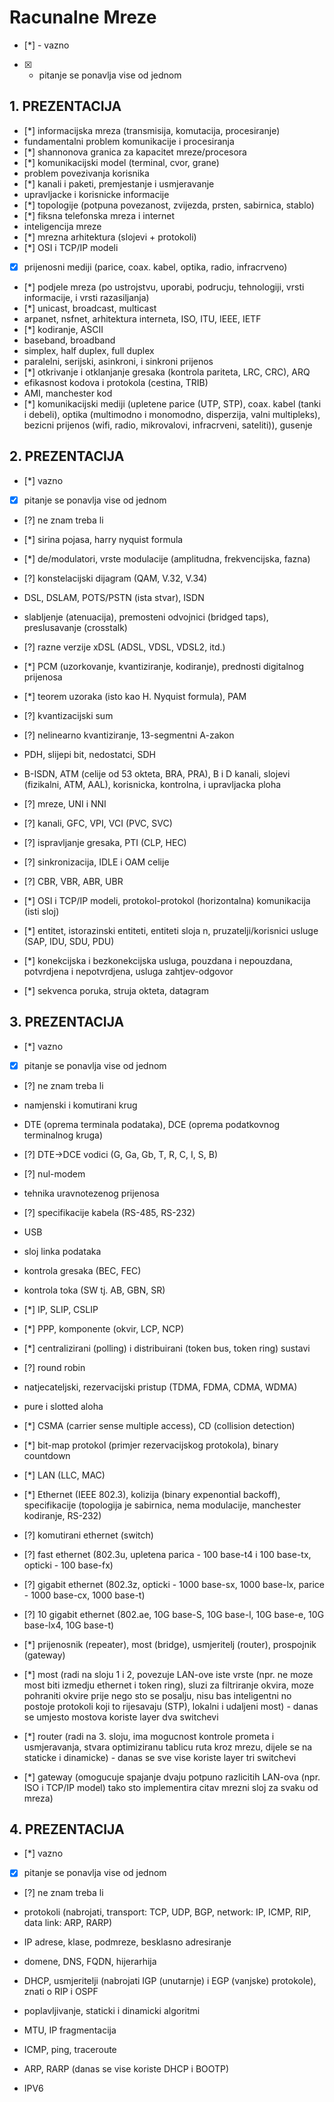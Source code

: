 # Racunalne Mreze

- [\*] - vazno
- [x] - pitanje se ponavlja vise od jednom

## 1. PREZENTACIJA

- [\*] informacijska mreza (transmisija, komutacija, procesiranje)
- fundamentalni problem komunikacije i procesiranja
- [\*] shannonova granica za kapacitet mreze/procesora
- [\*] komunikacijski model (terminal, cvor, grane)
- problem povezivanja korisnika
- [\*] kanali i paketi, premjestanje i usmjeravanje
- upravljacke i korisnicke informacije
- [\*] topologije (potpuna povezanost, zvijezda, prsten, sabirnica, stablo)
- [\*] fiksna telefonska mreza i internet
- inteligencija mreze
- [\*] mrezna arhitektura (slojevi + protokoli)
- [\*] OSI i TCP/IP modeli
- [x] prijenosni mediji (parice, coax. kabel, optika, radio, infracrveno)
- [\*] podjele mreza (po ustrojstvu, uporabi, podrucju, tehnologiji, vrsti informacije, i vrsti razasiljanja)
- [\*] unicast, broadcast, multicast
- arpanet, nsfnet, arhitektura interneta, ISO, ITU, IEEE, IETF
- [\*] kodiranje, ASCII
- baseband, broadband
- simplex, half duplex, full duplex
- paralelni, serijski, asinkroni, i sinkroni prijenos
- [\*] otkrivanje i otklanjanje gresaka (kontrola pariteta, LRC, CRC), ARQ
- efikasnost kodova i protokola (cestina, TRIB)
- AMI, manchester kod
- [\*] komunikacijski mediji (upletene parice (UTP, STP), coax. kabel (tanki i debeli), optika (multimodno i monomodno, disperzija, valni multipleks), bezicni prijenos (wifi, radio, mikrovalovi, infracrveni, sateliti)), gusenje

## 2. PREZENTACIJA

- [\*] vazno
- [x] pitanje se ponavlja vise od jednom
- [?] ne znam treba li

- [\*] sirina pojasa, harry nyquist formula
- [\*] de/modulatori, vrste modulacije (amplitudna, frekvencijska, fazna)
- [?] konstelacijski dijagram (QAM, V.32, V.34)
- DSL, DSLAM, POTS/PSTN (ista stvar), ISDN
- slabljenje (atenuacija), premosteni odvojnici (bridged taps), preslusavanje (crosstalk)
- [?] razne verzije xDSL (ADSL, VDSL, VDSL2, itd.)
- [\*] PCM (uzorkovanje, kvantiziranje, kodiranje), prednosti digitalnog prijenosa
- [\*] teorem uzoraka (isto kao H. Nyquist formula), PAM
- [?] kvantizacijski sum
- [?] nelinearno kvantiziranje, 13-segmentni A-zakon
- PDH, slijepi bit, nedostatci, SDH
- B-ISDN, ATM (celije od 53 okteta, BRA, PRA), B i D kanali, slojevi (fizikalni, ATM, AAL), korisnicka, kontrolna, i upravljacka ploha
- [?] mreze, UNI i NNI
- [?] kanali, GFC, VPI, VCI (PVC, SVC)
- [?] ispravljanje gresaka, PTI (CLP, HEC)
- [?] sinkronizacija, IDLE i OAM celije
- [?] CBR, VBR, ABR, UBR
- [\*] OSI i TCP/IP modeli, protokol-protokol (horizontalna) komunikacija (isti sloj)
- [\*] entitet, istorazinski entiteti, entiteti sloja n, pruzatelji/korisnici usluge (SAP, IDU, SDU, PDU)
- [\*] konekcijska i bezkonekcijska usluga, pouzdana i nepouzdana, potvrdjena i nepotvrdjena, usluga zahtjev-odgovor
- [\*] sekvenca poruka, struja okteta, datagram

## 3. PREZENTACIJA

- [\*] vazno
- [x] pitanje se ponavlja vise od jednom
- [?] ne znam treba li

- namjenski i komutirani krug
- DTE (oprema terminala podataka), DCE (oprema podatkovnog terminalnog kruga)
- [?] DTE->DCE vodici (G, Ga, Gb, T, R, C, I, S, B)
- [?] nul-modem
- tehnika uravnotezenog prijenosa
- [?] specifikacije kabela (RS-485, RS-232)
- USB
- sloj linka podataka
- kontrola gresaka (BEC, FEC)
- kontrola toka (SW tj. AB, GBN, SR)
- [\*] IP, SLIP, CSLIP
- [\*] PPP, komponente (okvir, LCP, NCP)
- [\*] centralizirani (polling) i distribuirani (token bus, token ring) sustavi
- [?] round robin
- natjecateljski, rezervacijski pristup (TDMA, FDMA, CDMA, WDMA)
- pure i slotted aloha
- [\*] CSMA (carrier sense multiple access), CD (collision detection)
- [\*] bit-map protokol (primjer rezervacijskog protokola), binary countdown
- [\*] LAN (LLC, MAC)
- [\*] Ethernet (IEEE 802.3), kolizija (binary expenontial backoff), specifikacije (topologija je sabirnica, nema modulacije, manchester kodiranje, RS-232)
- [?] komutirani ethernet (switch)
- [?] fast ethernet (802.3u, upletena parica - 100 base-t4 i 100 base-tx, opticki - 100 base-fx)
- [?] gigabit ethernet (802.3z, opticki - 1000 base-sx, 1000 base-lx, parice - 1000 base-cx, 1000 base-t)
- [?] 10 gigabit ethernet (802.ae, 10G base-S, 10G base-l, 10G base-e, 10G base-lx4, 10G base-t)
- [\*] prijenosnik (repeater), most (bridge), usmjeritelj (router), prospojnik (gateway)
- [\*] most (radi na sloju 1 i 2, povezuje LAN-ove iste vrste (npr. ne moze most biti izmedju ethernet i token ring), sluzi za filtriranje okvira, moze pohraniti okvire prije nego sto se posalju, nisu bas inteligentni no postoje protokoli koji to rijesavaju (STP), lokalni i udaljeni most) - danas se umjesto mostova koriste layer dva switchevi
- [\*] router (radi na 3. sloju, ima mogucnost kontrole prometa i usmjeravanja, stvara optimiziranu tablicu ruta kroz mrezu, dijele se na staticke i dinamicke) - danas se sve vise koriste layer tri switchevi
- [\*] gateway (omogucuje spajanje dvaju potpuno razlicitih LAN-ova (npr. ISO i TCP/IP model) tako sto implementira citav mrezni sloj za svaku od mreza)

## 4. PREZENTACIJA

- [\*] vazno
- [x] pitanje se ponavlja vise od jednom
- [?] ne znam treba li

- protokoli (nabrojati, transport: TCP, UDP, BGP, network: IP, ICMP, RIP, data link: ARP, RARP)
- IP adrese, klase, podmreze, besklasno adresiranje
- domene, DNS, FQDN, hijerarhija
- DHCP, usmjeritelji (nabrojati IGP (unutarnje) i EGP (vanjske) protokole), znati o RIP i OSPF
- poplavljivanje, staticki i dinamicki algoritmi
- MTU, IP fragmentacija
- ICMP, ping, traceroute
- ARP, RARP (danas se vise koriste DHCP i BOOTP)
- IPV6
